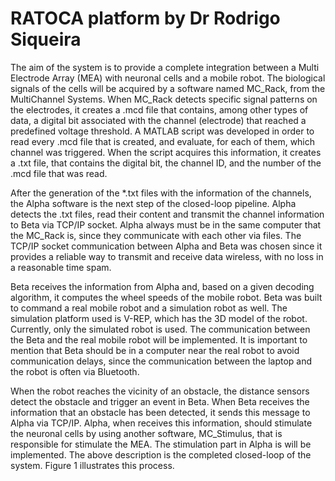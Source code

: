 # RATOCA platform by Dr Rodrigo Siqueira # 


The aim of the system is to provide a complete integration between a Multi Electrode Array (MEA) with neuronal cells and a mobile robot. The biological signals of the cells will be acquired by a software named MC_Rack, from the MultiChannel Systems. When MC_Rack detects specific signal patterns on the electrodes, it creates a .mcd file that contains, among other types of data, a digital bit associated with the channel (electrode) that reached a predefined voltage threshold. A MATLAB script was developed in order to read every .mcd file that is created, and evaluate, for each of them, which channel was triggered. When the script acquires this information, it creates a .txt file, that contains the digital bit, the channel ID, and the number of the .mcd file that was read.

After the generation of the *.txt files with the information of the channels, the Alpha software is the next step of the closed-loop pipeline. Alpha detects the .txt files, read their content and transmit the channel information to Beta via TCP/IP socket. Alpha always must be in the same computer that the MC_Rack is, since they communicate with each other via files. The TCP/IP socket communication between Alpha and Beta was chosen since it provides a reliable way to transmit and receive data wireless, with no loss in a reasonable time spam.

Beta receives the information from Alpha and, based on a given decoding algorithm, it computes the wheel speeds of the mobile robot. Beta was built to command a real mobile robot and a simulation robot as well. The simulation platform used is V-REP, which has the 3D model of the robot. Currently, only the simulated robot is used. The communication between the Beta and the real mobile robot will be implemented. It is important to mention that Beta should be in a computer near the real robot to avoid communication delays, since the communication between the laptop and the robot is often via Bluetooth.

When the robot reaches the vicinity of an obstacle, the distance sensors detect the obstacle and trigger an event in Beta. When Beta receives the information that an obstacle has been detected, it sends this message to Alpha via TCP/IP. Alpha, when receives this information, should stimulate the neuronal cells by using another software, MC_Stimulus, that is responsible for stimulate the MEA. The stimulation part in Alpha is will be implemented. The above description is the completed closed-loop of the system. Figure 1 illustrates this process.
